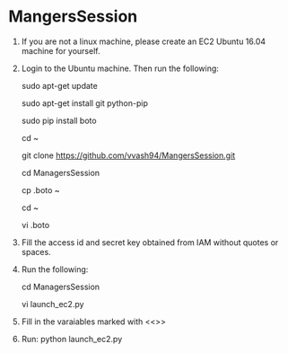 # MangersSession

1. If you are not a linux machine, please create an EC2 Ubuntu 16.04 machine for yourself.
2. Login to the Ubuntu machine. Then run the following:
   
   sudo apt-get update
   
   sudo apt-get install git python-pip
   
   sudo pip install boto
   
   cd ~
   
   git clone https://github.com/vvash94/MangersSession.git
   
   cd ManagersSession
   
   cp .boto ~
   
   cd ~
   
   vi .boto
   
3. Fill the access id and secret key obtained from IAM without quotes or spaces.

4. Run the following:
   
   cd ManagersSession
   
   vi launch_ec2.py

5. Fill in the varaiables marked with <<>>

6. Run: python launch_ec2.py
   
